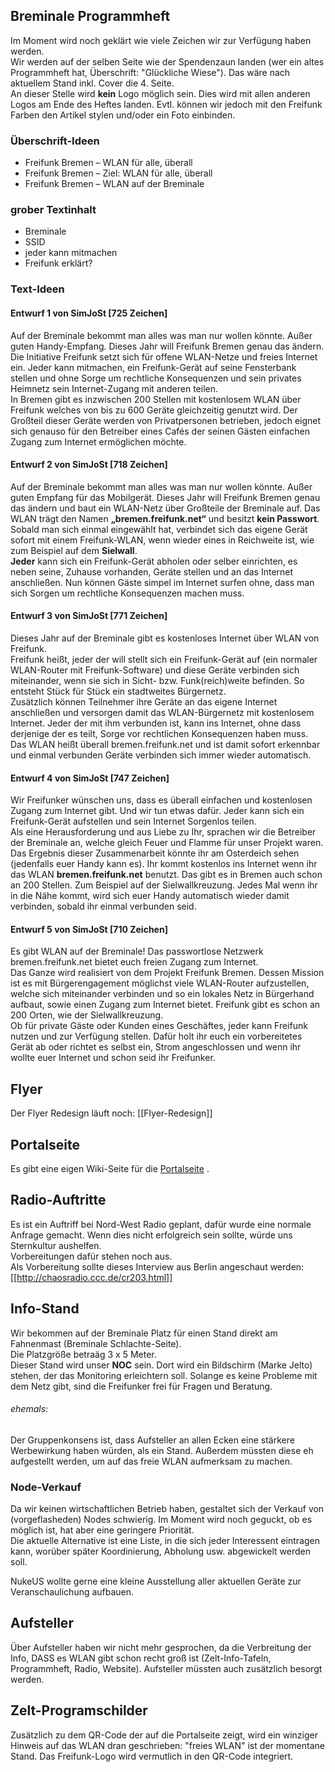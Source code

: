 ## Breminale Programmheft
Im Moment wird noch geklärt wie viele Zeichen wir zur Verfügung haben werden.  
Wir werden auf der selben Seite wie der Spendenzaun landen (wer ein altes Programmheft hat, Überschrift: "Glückliche Wiese"). Das wäre nach aktuellem Stand inkl. Cover die 4. Seite.  
An dieser Stelle wird **kein** Logo möglich sein. Dies wird mit allen anderen Logos am Ende des Heftes landen. Evtl. können wir jedoch mit den Freifunk Farben den Artikel stylen und/oder ein Foto einbinden.

### Überschrift-Ideen
* Freifunk Bremen – WLAN für alle, überall
* Freifunk Bremen – Ziel: WLAN für alle, überall
* Freifunk Bremen – WLAN auf der Breminale

### grober Textinhalt
* Breminale
* SSID
* jeder kann mitmachen
* Freifunk erklärt?


### Text-Ideen

#### Entwurf 1 von SimJoSt [725 Zeichen]
Auf der Breminale bekommt man alles was man nur wollen könnte. Außer guten Handy-Empfang. Dieses Jahr will Freifunk Bremen genau das ändern.  
Die Initiative Freifunk setzt sich für offene WLAN-Netze und freies Internet ein. Jeder kann mitmachen, ein Freifunk-Gerät auf seine Fensterbank stellen und ohne Sorge um rechtliche Konsequenzen und sein privates Heimnetz sein Internet-Zugang mit anderen teilen.  
In Bremen gibt es inzwischen 200 Stellen mit kostenlosem WLAN über Freifunk welches von bis zu 600 Geräte gleichzeitig genutzt wird. Der Großteil dieser Geräte werden von Privatpersonen betrieben, jedoch eignet sich genauso für den Betreiber eines Cafés der seinen Gästen einfachen Zugang zum Internet ermöglichen möchte.

#### Entwurf 2 von SimJoSt [718 Zeichen]
Auf der Breminale bekommt man alles was man nur wollen könnte. Außer guten Empfang für das Mobilgerät. Dieses Jahr will Freifunk Bremen genau das ändern und baut ein WLAN-Netz über Großteile der Breminale auf. Das WLAN trägt den Namen **„bremen.freifunk.net“** und besitzt **kein Passwort**.  
Sobald man sich einmal eingewählt hat, verbindet sich das eigene Gerät sofort mit einem Freifunk-WLAN, wenn wieder eines in Reichweite ist, wie zum Beispiel auf dem **Sielwall**.  
**Jeder** kann sich ein Freifunk-Gerät abholen oder selber einrichten, es neben seine, Zuhause vorhanden, Geräte stellen und an das Internet anschließen. Nun können Gäste simpel im Internet surfen ohne, dass man sich Sorgen um rechtliche Konsequenzen machen muss.

#### Entwurf 3 von SimJoSt [771 Zeichen]
Dieses Jahr auf der Breminale gibt es kostenloses Internet über WLAN von Freifunk.  
Freifunk heißt, jeder der will stellt sich ein Freifunk-Gerät auf (ein normaler WLAN-Router mit Freifunk-Software) und diese Geräte verbinden sich miteinander, wenn sie sich in Sicht- bzw. Funk(reich)weite befinden. So entsteht Stück für Stück ein stadtweites Bürgernetz.  
Zusätzlich können Teilnehmer ihre Geräte an das eigene Internet anschließen und versorgen damit das WLAN-Bürgernetz mit kostenlosem Internet. Jeder der mit ihm verbunden ist, kann ins Internet, ohne dass derjenige der es teilt, Sorge vor rechtlichen Konsequenzen haben muss.  
Das WLAN heißt überall bremen.freifunk.net und ist damit sofort erkennbar und einmal verbunden Geräte verbinden sich immer wieder automatisch.

#### Entwurf 4 von SimJoSt [747 Zeichen]
Wir Freifunker wünschen uns, dass es überall einfachen und kostenlosen Zugang zum Internet gibt. Und wir tun etwas dafür. Jeder kann sich ein Freifunk-Gerät aufstellen und sein Internet Sorgenlos teilen.  
Als eine Herausforderung und aus Liebe zu Ihr, sprachen wir die Betreiber der Breminale an, welche gleich Feuer und Flamme für unser Projekt waren.  
Das Ergebnis dieser Zusammenarbeit könnte ihr am Osterdeich sehen (jedenfalls euer Handy kann es).
Ihr kommt kostenlos ins Internet wenn ihr das WLAN **bremen.freifunk.net** benutzt. Das gibt es in Bremen auch schon an 200 Stellen. Zum Beispiel auf der Sielwallkreuzung. Jedes Mal wenn ihr in die Nähe kommt, wird sich euer Handy automatisch wieder damit verbinden, sobald ihr einmal verbunden seid.

#### Entwurf 5 von SimJoSt [710 Zeichen]
Es gibt WLAN auf der Breminale! Das passwortlose Netzwerk bremen.freifunk.net bietet euch freien Zugang zum Internet.  
Das Ganze wird realisiert von dem Projekt Freifunk Bremen. Dessen Mission ist es mit Bürgerengagement möglichst viele WLAN-Router aufzustellen, welche sich miteinander verbinden und so ein lokales Netz in Bürgerhand aufbaut, sowie einen Zugang zum Internet bietet. Freifunk gibt es schon an 200 Orten, wie der Sielwallkreuzung.  
Ob für private Gäste oder Kunden eines Geschäftes, jeder kann Freifunk nutzen und zur Verfügung stellen. Dafür holt ihr euch ein vorbereitetes Gerät ab oder richtet es selbst ein, Strom angeschlossen und wenn ihr wollte euer Internet und schon seid ihr Freifunker.


## Flyer
Der Flyer Redesign läuft noch: [[Flyer-Redesign]]

## Portalseite
Es gibt eine eigen Wiki-Seite für die [Portalseite](http://wiki.bremen.freifunk.net/Events/Breminale/Portalseite-und-Services) .

## Radio-Auftritte
Es ist ein Auftriff bei Nord-West Radio geplant, dafür wurde eine normale Anfrage gemacht. Wenn dies nicht erfolgreich sein sollte, würde uns Sternkultur aushelfen.  
Vorbereitungen dafür stehen noch aus.  
Als Vorbereitung sollte dieses Interview aus Berlin angeschaut werden: [[http://chaosradio.ccc.de/cr203.html]]

## Info-Stand
Wir bekommen auf der Breminale Platz für einen Stand direkt am Fahnenmast (Breminale Schlachte-Seite).  
Die Platzgröße betraäg 3 x 5 Meter.  
Dieser Stand wird unser **NOC** sein. Dort wird ein Bildschirm (Marke Jelto) stehen, der das Monitoring erleichtern soll. Solange es keine Probleme mit dem Netz gibt, sind die Freifunker frei für Fragen und Beratung.

###### ehemals:
Der Gruppenkonsens ist, dass Aufsteller an allen Ecken eine stärkere Werbewirkung haben würden, als ein Stand. Außerdem müssten diese eh aufgestellt werden, um auf das freie WLAN aufmerksam zu machen.

### Node-Verkauf
Da wir keinen wirtschaftlichen Betrieb haben, gestaltet sich der Verkauf von (vorgeflasheden) Nodes schwierig. Im Moment wird noch geguckt, ob es möglich ist, hat aber eine geringere Priorität.  
Die aktuelle Alternative ist eine Liste, in die sich jeder Interessent eintragen kann, worüber später Koordinierung, Abholung usw. abgewickelt werden soll.

NukeUS wollte gerne eine kleine Ausstellung aller aktuellen Geräte zur Veranschaulichung aufbauen.

## Aufsteller
Über Aufsteller haben wir nicht mehr gesprochen, da die Verbreitung der Info, DASS es WLAN gibt schon recht groß ist (Zelt-Info-Tafeln, Programmheft, Radio, Website).
Aufsteller müssten auch zusätzlich besorgt werden.

## Zelt-Programschilder
Zusätzlich zu dem QR-Code der auf die Portalseite zeigt, wird ein winziger Hinweis auf das WLAN dran geschrieben: "freies WLAN" ist der momentane Stand.
Das Freifunk-Logo wird vermutlich in den QR-Code integriert.
